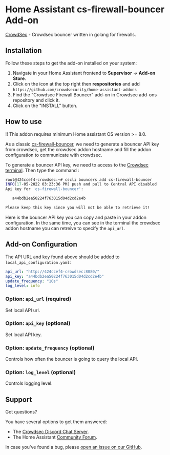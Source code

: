 # Home Assistant cs-firewall-bouncer Add-on

[CrowdSec](https://github.com/crowdsecurity/cs-firewall-bouncer) - Crowdsec bouncer written in golang for firewalls.

## Installation

Follow these steps to get the add-on installed on your system:

1. Navigate in your Home Assistant frontend to **Supervisor** -> **Add-on Store**.
2. Click on the icon at the top right then **respositories** and add `https://github.com/crowdsecurity/home-assistant-addons`
3. Find the "Crowdsec Firewall Bouncer" add-on in Crowdsec add-ons repository and click it.
4. Click on the "INSTALL" button.

## How to use

!! This addon requires minimum Home assistant OS version >= 8.0.

As a classic [cs-firewall-bouncer](https://github.com/crowdsecurity/cs-firewall-bouncer), we need to generate a bouncer API key from crowdsec, get the crowdsec addon hostname and fill the addon configuration to communicate with crowdsec.

To generate a bouncer API key, we need to access to the [Crowdsec terminal](https://github.com/crowdsecurity/home-assistant-addons/blob/main/crowdsec/DOCS.md#crowdsec-terminal). Then type the command :

```bash
root@424ccef4-crowdsec:~# cscli bouncers add cs-firewall-bouncer
INFO[17-05-2022 03:23:36 PM] push and pull to Central API disabled        
Api key for 'cs-firewall-bouncer':

   a44bdb2ea50224f763015d04d2cd2e4b

Please keep this key since you will not be able to retrieve it!
```

Here is the bouncer API key you can copy and paste in your addon configuration.
In the same time, you can see in the terminal the crowdsec addon hostname you can retreive to specify the `api_url`.

## Add-on Configuration

The API URL and key found above should be added to `local_api_configuration.yaml`:

```yaml
api_url: "http://424ccef4-crowdsec:8080/"
api_key: "a44bdb2ea50224f763015d04d2cd2e4b"
update_frequency: "10s"
log_level: info
```

### Option: `api_url` (required)

Set local API url.

### Option: `api_key` (optional)

Set local API key.

### Option: `update_frequency` (optional)

Controls how often the bouncer is going to query the local API.

### Option: `log_level` (optional)

Controls logging level.

## Support

Got questions?

You have several options to get them answered:

- The [Crowdsec Discord Chat Server][discord].
- The Home Assistant [Community Forum][forum].

In case you've found a bug, please [open an issue on our GitHub][issue].

[discord]: https://discord.gg/wGN7ShmEE8
[forum]: https://discourse.crowdsec.net/
[issue]: https://github.com/crowdsecurity/home-assistant-addons/issues
